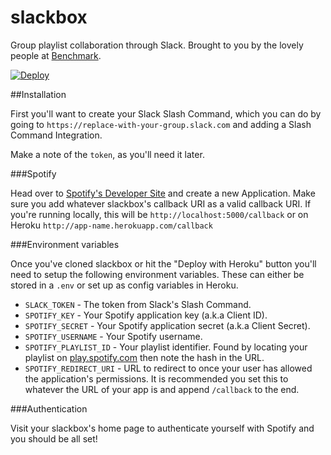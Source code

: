 # slackbox
Group playlist collaboration through Slack. Brought to you by the lovely people at [Benchmark](http://benchmark.co.uk).

[![Deploy](https://www.herokucdn.com/deploy/button.png)](https://heroku.com/deploy)

##Installation

First you'll want to create your Slack Slash Command, which you can do by going to `https://replace-with-your-group.slack.com` and adding a Slash Command Integration.

Make a note of the `token`, as you'll need it later.

###Spotify

Head over to [Spotify's Developer Site](http://developer.spotify.com) and create a new Application. Make sure you add whatever slackbox's callback URI as a valid callback URI. If you're running locally, this will be `http://localhost:5000/callback` or on Heroku `http://app-name.herokuapp.com/callback`

###Environment variables

Once you've cloned slackbox or hit the "Deploy with Heroku" button you'll need to setup the following environment variables. These can either be stored in a `.env` or set up as config variables in Heroku.

* `SLACK_TOKEN` - The token from Slack's Slash Command.
* `SPOTIFY_KEY` - Your Spotify application key (a.k.a Client ID).
* `SPOTIFY_SECRET` - Your Spotify application secret (a.k.a Client Secret).
* `SPOTIFY_USERNAME` - Your Spotify username.
* `SPOTIFY_PLAYLIST_ID` - Your playlist identifier. Found by locating your playlist on [play.spotify.com](https://play.spotify.com) then note the hash in the URL.
* `SPOTIFY_REDIRECT_URI` - URL to redirect to once your user has allowed the application's permissions. It is recommended you set this to whatever the URL of your app is and append `/callback` to the end.

###Authentication

Visit your slackbox's home page to authenticate yourself with Spotify and you should be all set!

